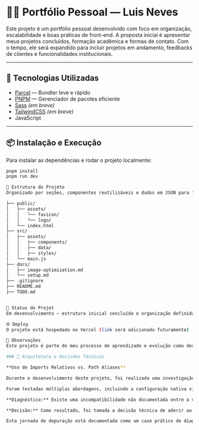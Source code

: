 # 🧑‍💻 Portfólio Pessoal — Luis Neves

Este projeto é um portfólio pessoal desenvolvido com foco em organização, escalabilidade e boas práticas de front-end. A proposta inicial é apresentar meus projetos concluídos, formação acadêmica e formas de contato. Com o tempo, ele será expandido para incluir projetos em andamento, feedbacks de clientes e funcionalidades institucionais.

---

## 🚀 Tecnologias Utilizadas

- [Parcel](https://parceljs.org/) — Bundler leve e rápido
- [PNPM](https://pnpm.io/) — Gerenciador de pacotes eficiente
- [Sass](https://sass-lang.com/) *(em breve)*
- [TailwindCSS](https://tailwindcss.com/) *(em breve)*
- JavaScript

---

## 📦 Instalação e Execução

Para instalar as dependências e rodar o projeto localmente:

```bash
pnpm install
pnpm run dev

📁 Estrutura do Projeto
Organizado por seções, componentes reutilizáveis e dados em JSON para facilitar manutenção e escalabilidade.

├── public/
│   ├── assets/
│   │   └── favicon/
│   │   └── logo/
│   └── index.html
├── src/
│   ├── assets/
│   │   ├── components/
│   │   ├── data/
│   │   ├── styles/
│   └── main.js
├── docs/
│   ├── image-optimization.md
│   └── setup.md
├── .gitignore
├── README.md
├── TODO.md


📍 Status do Projet
Em desenvolvimento — estrutura inicial concluída e organização definida

🌐 Deploy
O projeto está hospedado no Vercel (link será adicionado futuramente)

🧠 Observações
Este projeto é parte do meu processo de aprendizado e evolução como desenvolvedor front-end. A estrutura foi pensada para ser leve, escalável e adaptável a futuras integrações com backend e autenticação.

### 🧠 Arquitetura e Decisões Técnicas

**Uso de Imports Relativos vs. Path Aliases**

Durante o desenvolvimento deste projeto, foi realizada uma investigação aprofundada para implementar *path aliases* (ex: `@styles/...`) utilizando a stack escolhida (Parcel + pnpm), com o objetivo de melhorar a legibilidade e manutenção do código.

Foram testadas múltiplas abordagens, incluindo a configuração nativa via `package.json` e a integração com o plugin da comunidade `parcel-resolver-tspaths`. Após uma série de testes controlados e depuração sistemática, que incluiu a limpeza completa de caches e dependências, concluiu-se o seguinte:

**Diagnóstico:** Existe uma incompatibilidade não documentada entre a versão do Parcel (v2.15.4), a estrutura de dependências do pnpm, e o resolvedor de aliases. O Parcel consistentemente falhou em inicializar o plugin de resolução, recorrendo ao seu resolvedor padrão que não suporta aliases.

**Decisão:** Como resultado, foi tomada a decisão técnica de aderir ao uso de imports relativos (`../`). Esta abordagem, embora mais verbosa, garante 100% de estabilidade, previsibilidade e manutenibilidade do build do projeto, que são princípios fundamentais para um ambiente de produção.

Esta jornada de depuração está documentada como um case prático de diagnóstico de ferramentas e tomada de decisão de arquitetura baseada em evidências.
